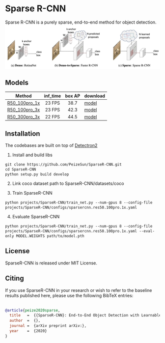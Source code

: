 # Sparse R-CNN
Sparse R-CNN is a purely sparse, end-to-end method for object detection.
![](readme/fig.jpeg)

## Models
Method | inf_time | box AP | download
--- |:---:|:---:|:---
[R50_100pro_1x](projects/SparseR-CNN/configs/sparsercnn.res50.100pro.1x.yaml) | 23 FPS | 38.7 | [model](https://drive.google.com/drive/folders/)
[R50_100pro_3x](projects/SparseR-CNN/configs/sparsercnn.res50.100pro.3x.yaml) | 23 FPS | 42.3 | [model](https://drive.google.com/drive/folders/)
[R50_300pro_3x](projects/SparseR-CNN/configs/sparsercnn.res50.300pro.3x.yaml) | 22 FPS | 44.5 | [model](https://drive.google.com/drive/folders/)


## Installation
The codebases are built on top of [Detectron2](https://github.com/facebookresearch/detectron2)

1. Install and build libs
```
git clone https://github.com/PeizeSun/SparseR-CNN.git
cd SparseR-CNN
python setup.py build develop
```

2. Link coco dataset path to SparseR-CNN/datasets/coco

3. Train SparseR-CNN
```
python projects/SparseR-CNN/train_net.py --num-gpus 8 --config-file projects/SparseR-CNN/configs/sparsercnn.res50.100pro.1x.yaml
```

4. Evaluate SparseR-CNN
```
python projects/SparseR-CNN/train_net.py --num-gpus 8 --config-file projects/SparseR-CNN/configs/sparsercnn.res50.100pro.1x.yaml --eval-only MODEL.WEIGHTS path/to/model.pth
```

## License

SparseR-CNN is released under MIT License.


## Citing

If you use SparseR-CNN in your research or wish to refer to the baseline results published here, please use the following BibTeX entries:

```BibTeX

@article{peize2020sparse,
  title   =  {{SparseR-CNN}: End-to-End Object Detection with Learnable Proposal},
  author  =  {},
  journal =  {arXiv preprint arXiv:},
  year    =  {2020}
}

```
